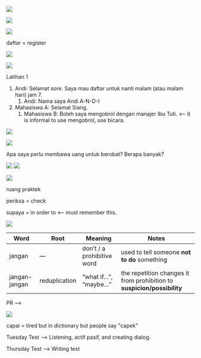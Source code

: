

![](Screenshot_2568-10-30T19-05-03_UTC+0800@2x.png)

![](Screenshot_2568-10-30T19-07-04_UTC+0800@2x.png)

![](Screenshot_2568-10-30T19-09-06_UTC+0800@2x.png)

daftar = register

![](Screenshot_2568-10-30T19-11-23_UTC+0800@2x.png)

![](Screenshot_2568-10-30T19-20-40_UTC+0800@2x.png)

Latihan 1
1. Andi: Selamat sore. Saya mau daftar untuk nanti malam (atau malam hari) jam 7.
	1. Andi: Nama saya Andi A-N-D-I
2. Mahasiswa A: Selamat Siang.
	1. Mahasiswa B: Boleh saya mengobrol dengan manajer Ibu Tuti. <-- it is informal to use mengobrol, use bicara.

![](Screenshot_2568-10-30T19-32-09_UTC+0800@2x.png)


![](Screenshot_2568-10-30T20-00-22_UTC+0800@2x.png)

Apa saya perlu membawa uang untuk berobat? Berapa banyak?

![](Screenshot_2568-10-30T20-16-11_UTC+0800@2x.png)
![](Screenshot_2568-10-30T20-26-11_UTC+0800@2x.png)


![](Screenshot_2568-10-30T20-19-11_UTC+0800@2x.png)


ruang praktek 

periksa = check

supaya = in order to <-- must remember this.


![](Screenshot_2568-10-30T20-27-38_UTC+0800@2x.png)

| Word          | Root          | Meaning                    | Notes                                                                   |
| ------------- | ------------- | -------------------------- | ----------------------------------------------------------------------- |
| jangan        | —             | don’t / a prohibitive word | used to tell someone **not to do** something                            |
| jangan-jangan | reduplication | “what if…”, “maybe…”       | the repetition changes it from prohibition to **suspicion/possibility** |


PR --> 

![](Screenshot_2568-10-30T20-33-19_UTC+0800@2x.png)

capai = tired but in dictionary but people say "capek" 



Tuesday Test --> Listening, actif pasif, and creating dialog.

Thursday Test --> Writing test